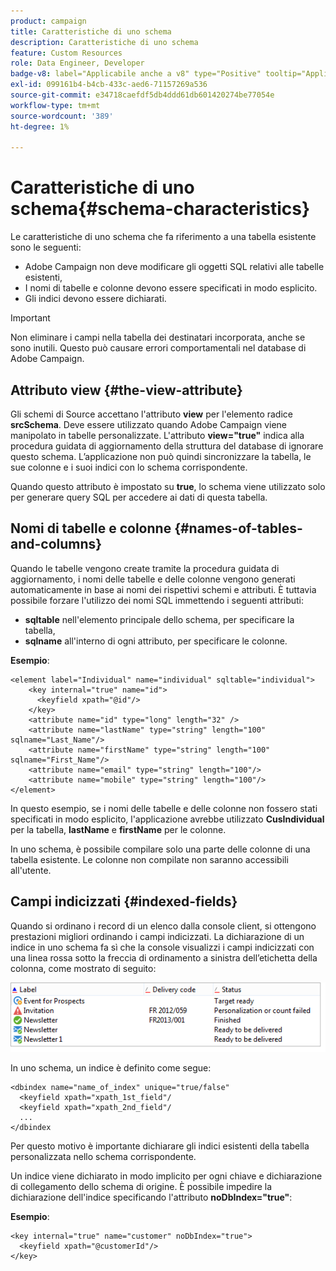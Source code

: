 ```yaml
---
product: campaign
title: Caratteristiche di uno schema
description: Caratteristiche di uno schema
feature: Custom Resources
role: Data Engineer, Developer
badge-v8: label="Applicabile anche a v8" type="Positive" tooltip="Applicabile anche a Campaign v8"
exl-id: 099161b4-b4cb-433c-aed6-71157269a536
source-git-commit: e34718caefdf5db4ddd61db601420274be77054e
workflow-type: tm+mt
source-wordcount: '389'
ht-degree: 1%

---
```


# Caratteristiche di uno schema{#schema-characteristics}



Le caratteristiche di uno schema che fa riferimento a una tabella esistente sono le seguenti:

* Adobe Campaign non deve modificare gli oggetti SQL relativi alle tabelle esistenti,
* I nomi di tabelle e colonne devono essere specificati in modo esplicito.
* Gli indici devono essere dichiarati.

>[!IMPORTANT]
>
>Non eliminare i campi nella tabella dei destinatari incorporata, anche se sono inutili. Questo può causare errori comportamentali nel database di Adobe Campaign.

## Attributo view {#the-view-attribute}

Gli schemi di Source accettano l&#39;attributo **view** per l&#39;elemento radice **srcSchema**. Deve essere utilizzato quando Adobe Campaign viene manipolato in tabelle personalizzate. L&#39;attributo **view=&quot;true&quot;** indica alla procedura guidata di aggiornamento della struttura del database di ignorare questo schema. L’applicazione non può quindi sincronizzare la tabella, le sue colonne e i suoi indici con lo schema corrispondente.

Quando questo attributo è impostato su **true**, lo schema viene utilizzato solo per generare query SQL per accedere ai dati di questa tabella.

## Nomi di tabelle e colonne {#names-of-tables-and-columns}

Quando le tabelle vengono create tramite la procedura guidata di aggiornamento, i nomi delle tabelle e delle colonne vengono generati automaticamente in base ai nomi dei rispettivi schemi e attributi. È tuttavia possibile forzare l&#39;utilizzo dei nomi SQL immettendo i seguenti attributi:

* **sqltable** nell&#39;elemento principale dello schema, per specificare la tabella,
* **sqlname** all&#39;interno di ogni attributo, per specificare le colonne.

**Esempio**:

```
<element label="Individual" name="individual" sqltable="individual">
    <key internal="true" name="id">
      <keyfield xpath="@id"/>
    </key> 
    <attribute name="id" type="long" length="32" />
    <attribute name="lastName" type="string" length="100" sqlname="Last_Name"/>
    <attribute name="firstName" type="string" length="100" sqlname="First_Name"/>
    <attribute name="email" type="string" length="100"/>
    <attribute name="mobile" type="string" length="100"/>
</element>
```

In questo esempio, se i nomi delle tabelle e delle colonne non fossero stati specificati in modo esplicito, l&#39;applicazione avrebbe utilizzato **CusIndividual** per la tabella, **lastName** e **firstName** per le colonne.

In uno schema, è possibile compilare solo una parte delle colonne di una tabella esistente. Le colonne non compilate non saranno accessibili all&#39;utente.

## Campi indicizzati {#indexed-fields}

Quando si ordinano i record di un elenco dalla console client, si ottengono prestazioni migliori ordinando i campi indicizzati. La dichiarazione di un indice in uno schema fa sì che la console visualizzi i campi indicizzati con una linea rossa sotto la freccia di ordinamento a sinistra dell’etichetta della colonna, come mostrato di seguito:

![](assets/s_ncs_integration_mapping_index.png)

In uno schema, un indice è definito come segue:

```
<dbindex name="name_of_index" unique="true/false"
  <keyfield xpath="xpath_1st_field"/
  <keyfield xpath="xpath_2nd_field"/
  ...
</dbindex
```

Per questo motivo è importante dichiarare gli indici esistenti della tabella personalizzata nello schema corrispondente.

Un indice viene dichiarato in modo implicito per ogni chiave e dichiarazione di collegamento dello schema di origine. È possibile impedire la dichiarazione dell&#39;indice specificando l&#39;attributo **noDbIndex=&quot;true&quot;**:

**Esempio**:

```
<key internal="true" name="customer" noDbIndex="true">
  <keyfield xpath="@customerId"/>
</key>
```
